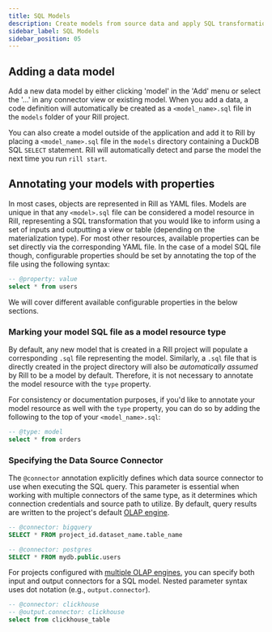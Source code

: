 ```yaml
---
title: SQL Models
description: Create models from source data and apply SQL transformations
sidebar_label: SQL Models
sidebar_position: 05
---
```


## Adding a data model

Add a new data model by either clicking 'model' in the 'Add' menu or select the '...' in any connector view or existing model. When you add a data, a code definition will automatically be created as a `<model_name>.sql` file in the `models` folder of your Rill project.

You can also create a model outside of the application and add it to Rill by placing a `<model_name>.sql` file in the `models` directory containing a DuckDB SQL `SELECT` statement. Rill will automatically detect and parse the model the next time you run `rill start`.


## Annotating your models with properties

In most cases, objects are represented in Rill as YAML files. Models are unique in that any `<model>.sql` file can be considered a model resource in Rill, representing a SQL transformation that you would like to inform using a set of inputs and outputting a view or table (depending on the materialization type). For most other resources, available properties can be set directly via the corresponding YAML file. In the case of a model SQL file though, configurable properties should be set by annotating the top of the file using the following syntax:

```sql
-- @property: value
select * from users
```

We will cover different available configurable properties in the below sections.

### Marking your model SQL file as a model resource type

By default, any new model that is created in a Rill project will populate a corresponding `.sql` file representing the model. Similarly, a `.sql` file that is directly created in the project directory will also be _automatically assumed_ by Rill to be a model by default. Therefore, it is not necessary to annotate the model resource with the `type` property.

For consistency or documentation purposes, if you'd like to annotate your model resource as well with the `type` property, you can do so by adding the following to the top of your `<model_name>.sql`:
```sql
-- @type: model
select * from orders
```

### Specifying the Data Source Connector

The `@connector` annotation explicitly defines which data source connector to use when executing the SQL query. This parameter is essential when working with multiple connectors of the same type, as it determines which connection credentials and source path to utilize. By default, query results are written to the project's default [OLAP engine](/connect/olap#olap-engines).

```sql
-- @connector: bigquery
SELECT * FROM project_id.dataset_name.table_name
```

```sql
-- @connector: postgres
SELECT * FROM mydb.public.users
```

For projects configured with [multiple OLAP engines](/connect/olap/multiple-olap), you can specify both input and output connectors for a SQL model. Nested parameter syntax uses dot notation (e.g., `output.connector`).

```sql
-- @connector: clickhouse
-- @output.connector: clickhouse
select from clickhouse_table
```